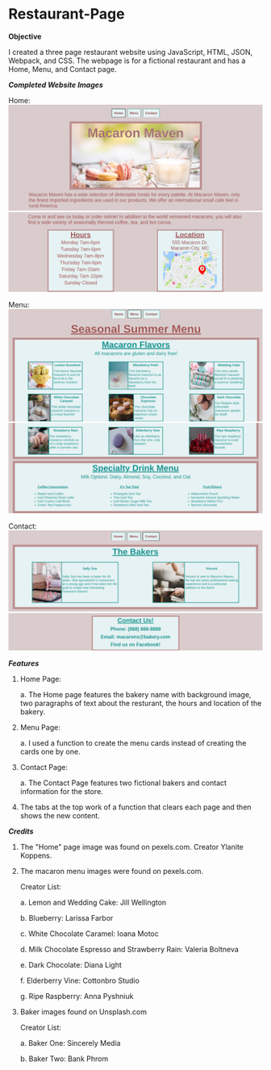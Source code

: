 # Restaurant-Page

**Objective**

I created a three page restaurant website using JavaScript, HTML, JSON, Webpack, and CSS. The webpage is for a fictional restaurant and has a Home, Menu, and Contact page.

***Completed Website Images***

Home:
![](dist/images/completed1.png)
![](dist/images/completed2.png)

Menu:
![](dist/images/completed3.png)
![](dist/images/completed4.png)

Contact:
![](dist/images/completed5.png)
![](dist/images/completed6.png)

***Features***
1. Home Page:
   
   a. The Home page features the bakery name with background image, two paragraphs of text about the resturant, the hours and location of the bakery.
   
3. Menu Page:
   
   a. I used a function to create the menu cards instead of creating the cards one by one.
   
5. Contact Page:
   
   a. The Contact Page features two fictional bakers and contact information for the store.
   
7. The tabs at the top work of a function that clears each page and then shows the new content.

***Credits***

1. The "Home" page image was found on pexels.com. Creator Ylanite Koppens.

2. The macaron menu images were found on pexels.com.
   
    Creator List:
   
    a. Lemon and Wedding Cake: Jill Wellington

    b. Blueberry: Larissa Farbor
   
    c. White Chocolate Caramel: Ioana Motoc
   
    d. Milk Chocolate Espresso and Strawberry Rain: Valeria Boltneva
   
    e. Dark Chocolate: Diana Light
   
    f. Elderberry Vine: Cottonbro Studio
   
    g. Ripe Raspberry: Anna Pyshniuk

4. Baker images found on Unsplash.com
   
    Creator List:
   
    a. Baker One: Sincerely Media
   
    b. Baker Two: Bank Phrom
